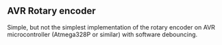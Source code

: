 ## AVR Rotary encoder

Simple, but not the simplest implementation of the rotary encoder on AVR microcontroller (Atmega328P or similar) with software debouncing.